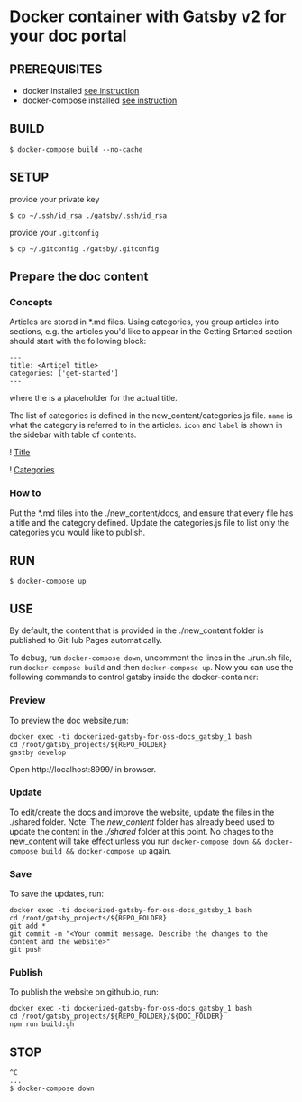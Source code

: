 #  Docker container with Gatsby v2 for your doc portal


## PREREQUISITES

* docker installed [see instruction](https://docs.docker.com/engine/installation/linux/docker-ce/ubuntu/)
* docker-compose installed [see instruction](https://docs.docker.com/compose/install/)


## BUILD

```
$ docker-compose build --no-cache
```

## SETUP

provide your private key
```
$ cp ~/.ssh/id_rsa ./gatsby/.ssh/id_rsa
```

provide your `.gitconfig`
```
$ cp ~/.gitconfig ./gatsby/.gitconfig
```

## Prepare the doc content

### Concepts

Articles are stored in *.md files. Using categories, you group articles into sections, e.g. the articles you'd like to appear in the Getting Srtarted section should start with the following block:

```
---
title: <Articel title>  
categories: ['get-started'] 
---
```
where the <Articel title> is a placeholder for the actual title.
  
The list of categories is defined in the new_content/categories.js file. `name` is what the category is referred to in the articles. `icon` and `label` is shown in the sidebar with table of contents.  

! [Title](./images/title.png)

! [Categories](./images/categories.png)


### How to

Put the *.md files into the ./new_content/docs, and ensure that every file has a title and the category defined. Update the categories.js file to list only the categories you would like to publish.

## RUN
```
$ docker-compose up
```

## USE

By default, the content that is provided in the ./new_content folder is published to GitHub Pages automatically.

To debug, run `docker-compose down`, uncomment the lines in the ./run.sh file, run `docker-compose build` and then `docker-compose up`. Now you can use the following commands to control gatsby inside the docker-container:

### Preview
To preview the doc website,run:

```
docker exec -ti dockerized-gatsby-for-oss-docs_gatsby_1 bash
cd /root/gatsby_projects/${REPO_FOLDER}
gastby develop
```

Open http://localhost:8999/ in browser.

### Update
To edit/create the docs and improve the website, update the files in the ./shared folder.
Note: The *new_content* folder has already beed used to update the content in the *./shared* folder at this point. No chages to the new_content will take effect unless you run `docker-compose down && docker-compose build && docker-compose up` again.

### Save
To save the updates, run:

```
docker exec -ti dockerized-gatsby-for-oss-docs_gatsby_1 bash
cd /root/gatsby_projects/${REPO_FOLDER}
git add *
git commit -m "<Your commit message. Describe the changes to the content and the website>"
git push
```

### Publish
To publish the website on github.io, run:

```
docker exec -ti dockerized-gatsby-for-oss-docs_gatsby_1 bash
cd /root/gatsby_projects/${REPO_FOLDER}/${DOC_FOLDER}
npm run build:gh
```

## STOP
```
^C
...
$ docker-compose down
```
